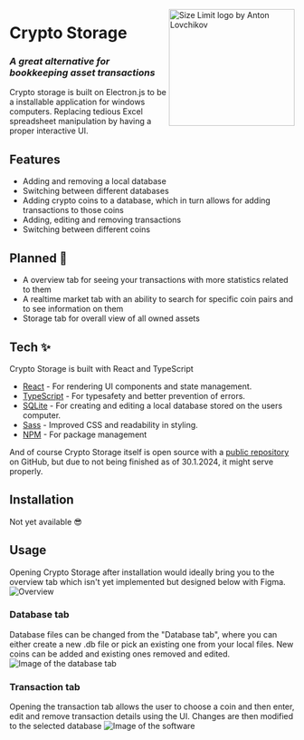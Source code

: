 <img src="https://i.imgur.com/Eom1pC7.png" align="right"
     alt="Size Limit logo by Anton Lovchikov" width="222" height="206">

# Crypto Storage

### _A great alternative for bookkeeping asset transactions_ 


Crypto storage is built on Electron.js to be a installable application for windows computers. Replacing tedious Excel spreadsheet manipulation by having a proper interactive UI.

## Features

- Adding and removing a local database
- Switching between different databases
- Adding crypto coins to a database, which in turn allows for adding transactions to those coins
- Adding, editing and removing transactions
- Switching between different coins

## Planned 🚀

- A overview tab for seeing your transactions with more statistics related to them
- A realtime market tab with an ability to search for specific coin pairs and to see information on them
- Storage tab for overall view of all owned assets

## Tech ✨

Crypto Storage is built with React and TypeScript 

- [React](https://react.dev/) - For rendering UI components and state management.
- [TypeScript](https://www.typescriptlang.org/) - For typesafety and better prevention of errors.
- [SQLite](https://www.sqlite.org/index.html) - For creating and editing a local database stored on the users computer.
- [Sass](https://sass-lang.com/) - Improved CSS and readability in styling.
- [NPM](https://www.npmjs.com/) - For package management

And of course Crypto Storage itself is open source with a [public repository](https://github.com/Huxyshuu/cryptostorage) on GitHub, but due to not being finished as of 30.1.2024, it might serve properly.

## Installation
Not yet available 😎

## Usage
Opening Crypto Storage after installation would ideally bring you to the overview tab which isn't yet implemented but designed below with Figma.
![Overview](https://i.imgur.com/jtnCN52.png)

### Database tab
Database files can be changed from the "Database tab", where you can either create a new .db file or pick an existing one from your local files. New coins can be added and existing ones removed and edited. 
![Image of the database tab](https://i.imgur.com/qZhj3BZ.png)

### Transaction tab
Opening the transaction tab allows the user to choose a coin and then enter, edit and remove transaction details using the UI. Changes are then modified to the selected database
![Image of the software](https://i.imgur.com/YeSgzFd.png)
